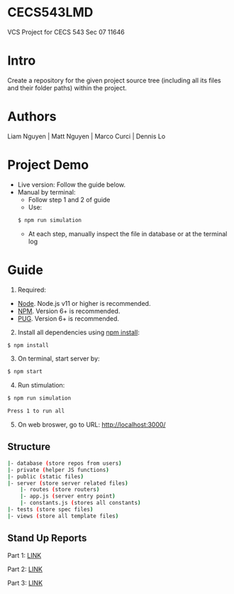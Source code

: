 # CECS543LMD

VCS Project for CECS 543 Sec 07 11646

# Intro

Create a repository for the given project source tree (including all its files and their folder paths) within the project.

# Authors

Liam Nguyen | Matt Nguyen | Marco Curci | Dennis Lo

# Project Demo

- Live version: Follow the guide below.
- Manual by terminal:
  - Follow step 1 and 2 of guide
  - Use:
  ```bash
  $ npm run simulation
  ```
  - At each step, manually inspect the file in database or at the terminal log

# Guide

1. Required:

- [Node](https://nodejs.org/en/download/). Node.js v11 or higher is recommended.
- [NPM](https://www.npmjs.com/get-npm). Version 6+ is recommended.
- [PUG](https://pugjs.org/). Version 6+ is recommended.

2. Install all dependencies using [npm install](https://docs.npmjs.com/getting-started/installing-npm-packages-locally):

```bash
$ npm install
```

3. On terminal, start server by:

```bash
$ npm start
```

4. Run stimulation:

```bash
$ npm run simulation

Press 1 to run all
```

5. On web broswer, go to URL: [http://localhost:3000/](http://localhost:3000/)

## Structure

```bash
|- database (store repos from users)
|- private (helper JS functions)
|- public (static files)
|- server (store server related files)
	|- routes (store routers)
   	|- app.js (server entry point)
	|- constants.js (stores all constants)
|- tests (store spec files)
|- views (store all template files)
```

## Stand Up Reports

Part 1: [LINK](https://1drv.ms/w/s!AgJrpqI0jWm8gZpljgq3uOegIrgdbQ)

Part 2: [LINK](https://onedrive.live.com/view.aspx?resid=BC698D34A2A66B02!19862&ithint=file%2cdocx&authkey=!APonenOErzhufgc)

Part 3: [LINK](https://1drv.ms/w/s!AgJrpqI0jWm8gZtLdcwpHtGLqwOcFg?e=5Ky85v)
